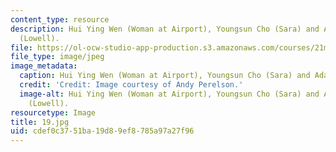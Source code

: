 ```yaml
---
content_type: resource
description: Hui Ying Wen (Woman at Airport), Youngsun Cho (Sara) and Adam Miller
  (Lowell).
file: https://ol-ocw-studio-app-production.s3.amazonaws.com/courses/21m-873-theater-arts-topics-fall-2004-january-iap-2005/cdef0c3751ba19d89ef8785a97a27f96_19.jpg
file_type: image/jpeg
image_metadata:
  caption: Hui Ying Wen (Woman at Airport), Youngsun Cho (Sara) and Adam Miller (Lowell).
  credit: 'Credit: Image courtesy of Andy Perelson.'
  image-alt: Hui Ying Wen (Woman at Airport), Youngsun Cho (Sara) and Adam Miller
    (Lowell).
resourcetype: Image
title: 19.jpg
uid: cdef0c37-51ba-19d8-9ef8-785a97a27f96
---
```

